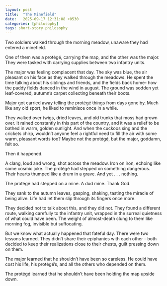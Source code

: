 ```yaml
---
layout: post
title:  "The Minefield"
date:   2025-09-17 12:31:08 +0530
categories: [philosophy]
tags: short-story philosophy 
---
```

Two soldiers walked through the morning meadow, unaware they had entered a minefield.

One of them was a protégé, carrying the map, and the other was the major. They were tasked with carrying supplies between two infantry units.

The major was feeling complacent that day. The sky was blue, the air pleasant on his face as they walked through the meadows. He spent the time talking about his siblings and friends, and the fields back home- how the paddy fields danced in the wind in august. The ground was sodden yet leaf-covered, autumn’s carpet collecting beneath their boots.

Major got carried away telling the protégé things from days gone by. Much like any old sport, he liked to reminisce once in a while.

They walked over twigs, dried leaves, and old trunks that moss had grown over. It rained constantly in this part of the country, and it was a relief to be bathed in warm, golden sunlight. And when the cuckoos sing and the crickets chirp, wouldn’t anyone feel a rightful need to fill the air with some warm, pleasant words too? Maybe not the protégé, but the major, goddamn, felt so.

Then it happened.

A clang, loud and wrong, shot across the meadow. Iron on iron, echoing like some cosmic joke. The protégé had stepped on something dangerous. Their hearts thumped like a drum in a grave. And yet . . . nothing.

The protégé had stepped on a mine. 
A dud mine. 
Thank God.

They sank to the autumn leaves, gasping, shaking, tasting the miracle of being alive. Life had let them slip through its fingers once more.

They decided not to talk about this, and they did not. They found a different route, walking carefully to the infantry unit, wrapped in the surreal quietness of what could have been. The weight of almost-death clung to them like morning fog, invisible but suffocating.

But we know what actually happened that fateful day. There were two lessons learned. They didn’t share their epiphanies with each other - both decided to keep their realizations close to their chests, guilt pressing down on them.

The major learned that he shouldn’t have been so careless. He could have cost his life, his protégé’s, and all the others who depended on them.

The protégé learned that he shouldn’t have been holding the map upside down.